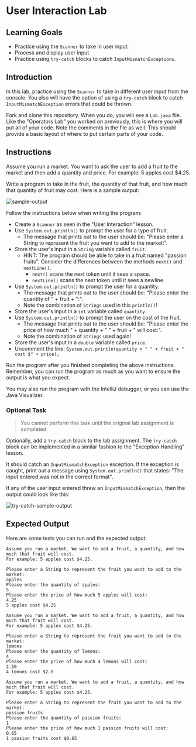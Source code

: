 # User Interaction Lab

## Learning Goals

- Practice using the `Scanner` to take in user input.
- Process and display user input.
- Practice using `try-catch` blocks to catch `InputMismatchExceptions`.

## Introduction

In this lab, practice using the `Scanner` to take in different user input from
the console. You also will have the option of using a `try-catch` block to catch
`InputMismatchException` errors that could be thrown.

Fork and clone this repository. When you do, you will see a `Lab.java` file.
Like the "Operators Lab" you worked on previously, this is where you will put
all of your code. Note the comments in the file as well. This should provide a
basic layout of where to put certain parts of your code.

## Instructions

Assume you run a market. You want to ask the user to add a fruit to the market
and then add a quantity and price. For example: 5 apples cost $4.25.

Write a program to take in the fruit, the quantity of that fruit, and how much
that quantity of fruit may cost. Here is a sample output:

![sample-output](https://curriculum-content.s3.amazonaws.com/java-mod-1/user-interaction-lab/user-interaction-sample-output.png)

Follow the instructions below when writing the program:

- Create a `Scanner` as seen in the "User Interaction" lesson.
- Use `System.out.println()` to prompt the user for a type of fruit.
  - The message that prints out to the user should be: "Please enter a String to
    represent the fruit you want to add to the market:".
- Store the user's input in a `String` variable called `fruit`.
  - HINT: The program should be able to take in a fruit named "passion fruits".
    Consider the differences between the methods `next()` and `nextLine()`.
    - `next()` scans the next token until it sees a space.
    - `nextLine()` scans the next token until it sees a newline.
- Use `System.out.println()` to prompt the user for a quantity.
  - The message that prints out to the user should be: "Please enter the
    quantity of " + fruit + ":".
  - Note the combination of `Strings` used in this `println()`!
- Store the user's input in a `int` variable called `quantity`.
- Use `System.out.println()` to prompt the user on the cost of the fruit.
  - The message that prints out to the user should be: "Please enter the price
    of how much " + quantity + " " + fruit + " will cost:".
  - Note the combination of `Strings` used again!
- Store the user's input in a `double` variable called `price`.
- Uncomment the line:
  `System.out.println(quantity + " " + fruit + " cost $" + price);`

Run the program after you finished completing the above instructions. Remember,
you can run the program as much as you want to ensure the output is what you
expect.

You may also run the program with the IntelliJ debugger, or you can use the
Java Visualizer.

### Optional Task

> You cannot perform this task until the original lab assignment is completed.

Optionally, add a `try-catch` block to the lab assignment. The `try-catch` block
can be implemented in a similar fashion to the "Exception Handling" lesson.

It should catch an `InputMismatchException` exception. If the exception is
caught, print out a message using `System.out.println()` that states: "The input
entered was not in the correct format".

If any of the user input entered threw an `InputMismatchException`, then the
output could look like this:

![try-catch-sample-output](https://curriculum-content.s3.amazonaws.com/java-mod-1/user-interaction-lab/user-interaction-lab-try-catch-output.png)

## Expected Output

Here are some tests you can run and the expected output:

```text
Assume you run a market. We want to add a fruit, a quantity, and how much that fruit will cost.
For example: 5 apples cost $4.25.

Please enter a String to represent the fruit you want to add to the market:
apples
Please enter the quantity of apples:
5
Please enter the price of how much 5 apples will cost:
4.25
5 apples cost $4.25
```

```text
Assume you run a market. We want to add a fruit, a quantity, and how much that fruit will cost.
For example: 5 apples cost $4.25.

Please enter a String to represent the fruit you want to add to the market:
lemons
Please enter the quantity of lemons:
4
Please enter the price of how much 4 lemons will cost:
2.50
4 lemons cost $2.5
```

```text
Assume you run a market. We want to add a fruit, a quantity, and how much that fruit will cost.
For example: 5 apples cost $4.25.

Please enter a String to represent the fruit you want to add to the market:
passion fruits
Please enter the quantity of passion fruits:
1
Please enter the price of how much 1 passion fruits will cost:
0.65
1 passion fruits cost $0.65
```
